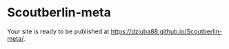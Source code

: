 # Scoutberlin-meta
Your site is ready to be published at https://dziuba88.github.io/Scoutberlin-meta/.
